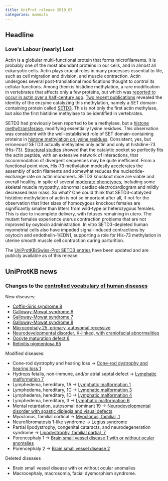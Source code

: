 ```yaml
---
title: UniProt release 2019_05
categories: mammals
---
```


## Headline

### Love's Labour (nearly) Lost

Actin is a globular multi-functional protein that forms microfilaments. It is probably one of the most abundant proteins in our cells, and in almost all eukaryotic cells. Actin plays crucial roles in many processes essential to life, such as cell migration and division, and muscle contraction. Actin undergoes several post-translational modifications thought to control its cellular functions. Among them is histidine methylation, a rare modification in vertebrates that affects only a few proteins, but which was [reported to occur in actin over a half-century ago](https://www.ncbi.nlm.nih.gov/pubmed/6056634). [Two recent publications](https://www.ncbi.nlm.nih.gov/pubmed/30526847,30626964) revealed the identity of the enzyme catalyzing this methylation, namely a SET domain-containing protein called [SETD3](http://www.uniprot.org/uniprot/?query=gene:setd3+reviewed:yes). This is not only the first actin methylase, but also the first histidine methylase to be identified in vertebrates.

SETD3 had previously been reported to be a methylase, but a [histone methyltransferase](https://www.ncbi.nlm.nih.gov/pubmed/21832073), modifying essentially lysine residues. This observation was consistent with the well-established role of SET domain-containing proteins in [histone methylation on lysine residues](https://www.ncbi.nlm.nih.gov/pubmed/10949293,12067650,12575990,14675547,16086857,17013555,19308066). Consistent, yes, but erroneous! SETD3 actually methylates only actin and only at histidine-73 (His-73). [Structural studies](https://www.ncbi.nlm.nih.gov/pubmed/30626964) showed that the catalytic pocket so perfectly fits the actin peptide, with an extensive network of interactions, that accommodation of divergent sequences may be quite inefficient. From a functional point view, His-73 methylation modestly accelerates the assembly of actin filaments and somewhat reduces the nucleotide-exchange rate on actin monomers. SETD3 knockout mice are viable and overall healthy, in spite of several [moderate phenotypes](http://www.mousephenotype.org/data/genes/MGI:1289184#section-associations), including some skeletal muscle myopathy, abnormal cardiac electrocardiogram and mildly decreased lean mass. So what? One could think that SETD3-catalyzed histidine methylation of actin is not so important after all, if not for the observation that litter sizes of homozygous knockout females are significantly smaller than litters from wild-type or heterozygous females. This is due to incomplete delivery, with fetuses remaining in utero. The mutant females experience uterus contraction problems that are not improved by oxytocin administration. In vitro SETD3-depleted human myometrial cells also have impeded signal-induced contractions by oxytocin and endothelin-1/EDN1, supporting a role for His-73 methylation in uterine smooth muscle cell contraction during parturition.

The [UniProtKB/Swiss-Prot SETD3 entries](http://www.uniprot.org/uniprot/?query=gene:setd3+reviewed:yes) have been updated and are publicly available as of this release.

## UniProtKB news

### Changes to the [controlled vocabulary of human diseases](http://www.uniprot.org/docs/humdisease)

New diseases:

-   [Coffin-Siris syndrome 8](http://www.uniprot.org/diseases/DI-05497)
-   [Galloway-Mowat syndrome 6](http://www.uniprot.org/diseases/DI-05498)
-   [Galloway-Mowat syndrome 7](http://www.uniprot.org/diseases/DI-05499)
-   [Galloway-Mowat syndrome 8](http://www.uniprot.org/diseases/DI-05500)
-   [Microcephaly 25, primary, autosomal recessive](http://www.uniprot.org/diseases/DI-05495)
-   [Neurodevelopmental disorder, X-linked, with craniofacial abnormalities](http://www.uniprot.org/diseases/DI-05502)
-   [Oocyte maturation defect 6](http://www.uniprot.org/diseases/DI-05501)
-   [Retinitis pigmentosa 85](http://www.uniprot.org/diseases/DI-05496)

Modified diseases:

-   Cone-rod dystrophy and hearing loss -&gt; [Cone-rod dystrophy and hearing loss 1](http://www.uniprot.org/diseases/DI-04912)
-   Hydrops fetalis, non-immune, and/or atrial septal defect -&gt; [Lymphatic malformation 7](http://www.uniprot.org/diseases/DI-04930)
-   Lymphedema, hereditary, 1A -&gt; [Lymphatic malformation 1](http://www.uniprot.org/diseases/DI-00692)
-   Lymphedema, hereditary, 1C -&gt; [Lymphatic malformation 3](http://www.uniprot.org/diseases/DI-02795)
-   Lymphedema, hereditary, 1D -&gt; [Lymphatic malformation 4](http://www.uniprot.org/diseases/DI-04160)
-   Lymphedema, hereditary, 3 -&gt; [Lymphatic malformation 6](http://www.uniprot.org/diseases/DI-04669)
-   Mental retardation, autosomal dominant 19 -&gt; [Neurodevelopmental disorder with spastic diplegia and visual defects](http://www.uniprot.org/diseases/DI-03652)
-   Myoclonus, familial cortical -&gt; [Myoclonus, familial, 1](http://www.uniprot.org/diseases/DI-03616)
-   Neurofibromatosis 1-like syndrome -&gt; [Legius syndrome](http://www.uniprot.org/diseases/DI-02046)
-   Partial lipodystrophy, congenital cataracts, and neurodegeneration syndrome -&gt; [Lipodystrophy, familial partial, 7](http://www.uniprot.org/diseases/DI-04108)
-   Porencephaly 1 -&gt; [Brain small vessel disease 1 with or without ocular anomalies](http://www.uniprot.org/diseases/DI-02182)
-   Porencephaly 2 -&gt; [Brain small vessel disease 2](http://www.uniprot.org/diseases/DI-03378)

Deleted diseases

-   Brain small vessel disease with or without ocular anomalies
-   Macrocephaly, macrosomia, facial dysmorphism syndrome.
